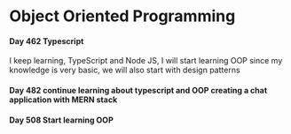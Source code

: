 # Object Oriented Programming

#### Day 462 Typescript

I keep learning, TypeScript and Node JS, I will start learning OOP since my knowledge is
very basic, we will also start with design patterns

#### Day 482 continue learning about typescript and OOP creating a chat application with MERN stack

#### Day 508 Start learning OOP